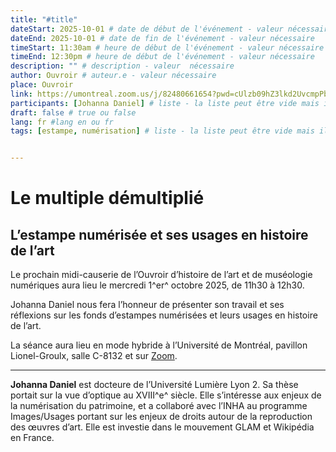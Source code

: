 ```yaml
---
title: "#title"
dateStart: 2025-10-01 # date de début de l'événement - valeur nécessaire
dateEnd: 2025-10-01 # date de fin de l'événement - valeur nécessaire
timeStart: 11:30am # heure de début de l'événement - valeur nécessaire
timeEnd: 12:30pm # heure de début de l'événement - valeur nécessaire
description: "" # description - valeur  nécessaire
author: Ouvroir # auteur.e - valeur nécessaire
place: Ouvroir
link: https://umontreal.zoom.us/j/82480661654?pwd=cUlzb09hZ3lkd2UvcmpPbTdmQkZBQT09 # lien pour s'inscrire - peut être vide
participants: [Johanna Daniel] # liste - la liste peut être vide mais il faut une liste
draft: false # true ou false
lang: fr #lang en ou fr
tags: [estampe, numérisation] # liste - la liste peut être vide mais il faut une liste


---
```


# Le multiple démultiplié

## L’estampe numérisée et ses usages en histoire de l’art

Le prochain midi-causerie de l’Ouvroir d’histoire de l’art et de muséologie numériques aura lieu le mercredi 1^er^ octobre 2025, de 11h30 à 12h30.

Johanna Daniel nous fera l’honneur de présenter son travail et ses réflexions sur les fonds d’estampes numérisées et leurs usages en histoire de l’art. 

La séance aura lieu en mode hybride à l’Université de Montréal, pavillon Lionel-Groulx, salle C-8132 et sur [Zoom](https://umontreal.zoom.us/j/82480661654?pwd=cUlzb09hZ3lkd2UvcmpPbTdmQkZBQT09).

---

**Johanna Daniel** est docteure de l’Université Lumière Lyon 2. Sa thèse portait sur la vue d’optique au XVIII^e^ siècle. Elle s’intéresse aux enjeux de la numérisation du patrimoine, et a collaboré avec l’INHA au programme Images/Usages portant sur les enjeux de droits autour de la reproduction des œuvres d’art. Elle est investie dans le mouvement GLAM et Wikipédia en France. 